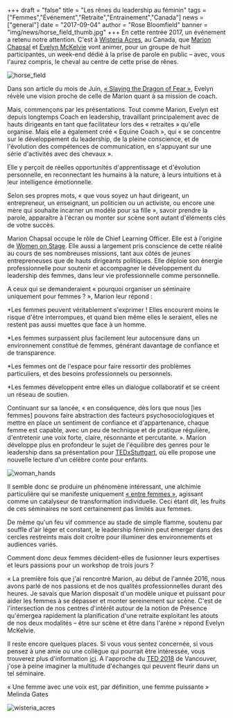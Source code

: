 +++
draft		= "false" 
title		= "Les rênes du leadership au féminin"
tags		= ["Femmes","Événement","Retraite","Entrainement","Canada"]
news		= ["general"]
date		= "2017-09-04"
author		= "Rose Bloomfield"
banner		= "img/news/horse_field_thumb.jpg"
+++
En cette rentrée 2017, un événement a retenu notre attention. C'est à [Wisteria Acres](http://www.wisteriaacres.com), au Canada, que [Marion Chapsal](https://www.ideasonstage.fr/equipe/marion-chapsal/) et [Evelyn McKelvie](https://www.linkedin.com/in/evelynmckelvie/) vont animer, pour un groupe de huit participantes, un week-end dédié à la prise de parole en public – avec, vous l'aurez compris, le cheval au centre de cette prise de rênes.

![horse_field][pic1]

Dans son article du mois de Juin, [« Slaying the Dragon of Fear »](https://www.linkedin.com/pulse/slaying-dragon-fear-evelyn-mckelvie), Evelyn révèle une vision proche de celle de Marion quant à sa mission de coach.

Mais, commençons par les présentations. Tout comme Marion, Evelyn est depuis longtemps Coach en leadership, travaillant principalement avec de hauts dirigeants en tant que facilitateur lors des « retraites » qu'elle organise. Mais elle a également créé « Equine Coach », qui « se concentre sur le développement du leadership, de la pleine conscience, et de l'évolution des compétences de communication, en s'appuyant sur une série d'activités avec des chevaux ». 

Elle y perçoit de réelles opportunités d'apprentissage et d'évolution personnelle, en reconnectant les humains à la nature, à leurs intuitions et à leur intelligence émotionnelle.

Selon ses propres mots, « que vous soyez un haut dirigeant, un entrepreneur, un enseignant, un politicien ou un activiste, ou encore une mère qui souhaite incarner un modèle pour sa fille », savoir prendre la parole, apparaître à l'écran ou monter sur scène sont autant d'éléments clés de votre succès.

Marion Chapsal occupe le rôle de Chief Learning Officer. Elle est à l'origine de [Women on Stage](https://www.ideasonstage.com/training-workshops/women-on-stage/). Elle aussi a largement pris conscience de cette réalité au cours de ses nombreuses missions, tant aux côtés de jeunes entrepreneuses que de hauts dirigeants politiques. Elle déploie son énergie professionnelle pour soutenir et accompagner le développement du leadership des femmes, dans leur vie professionnelle comme personnelle.

A ceux qui se demanderaient « pourquoi organiser un séminaire uniquement pour femmes ? », Marion leur répond :

*Les femmes peuvent véritablement s'exprimer ! Elles encourent moins le risque d'être interrompues, et quand bien même elles le seraient, elles ne restent pas aussi muettes que face à un homme.

*Les femmes surpassent plus facilement leur autocensure dans un environnement constitué de femmes, générant davantage de confiance et de transparence. 

*Les femmes ont de l'espace pour faire ressortir des problèmes particuliers, et des besoins professionnels ou personnels.

*Les femmes développent entre elles un dialogue collaboratif et se créent un réseau de soutien.

Continuant sur sa lancée, « en conséquence, dès lors que nous [les femmes] pouvons faire abstraction des facteurs psychosociologiques et mettre en  place un sentiment de confiance et d'appartenance, chaque femme est capable, avec un peu de technique et de pratique régulière, d'entretenir une voix forte, claire, résonnante et percutante. ». Marion développe plus en profondeur le sujet de l'équilibre des genres pour le leadership dans sa présentation pour [TEDxStuttgart](https://www.youtube.com/watch?v=cEqK275To_U), où elle propose une nouvelle lecture d'un célèbre conte pour enfants. 

![woman_hands][pic2]

Il semble donc se produire un phénomène intéressant, une alchimie particulière qui se manifeste uniquement [« entre femmes »](http://www.huffingtonpost.com/entry/why-women-only_us_58d04f10e4b07112b64730e4), agissant comme un catalyseur de transformation individuelle. Ceci étant dit, les fruits de ces séminaires ne sont certainement pas limités aux femmes. 

De même qu'un feu vif commence au stade de simple flamme, soutenu par souffle d'air léger et constant, le leadership féminin peut émerger dans des cercles restreints mais doit croître pour illuminer des environnements et audiences variés. 

Comment donc deux femmes décident-elles de fusionner leurs expertises et leurs passions pour un workshop de trois jours ?

« La première fois que j'ai rencontré Marion, au début de l'année 2016, nous avons parlé de nos passions et de nos qualités professionnelles durant des heures. Je savais que Marion disposait d'un modèle unique et puissant pour aider les femmes à se dépasser et monter sereinement sur scène. C'est de l'intersection de nos centres d'intérêt autour de la notion de Présence qu'émergea rapidement la planification d'une retraite exploitant les atouts de nos deux modalités – être sur scène et être dans l'arène » répond Evelyn McKelvie.

Il reste encore quelques places. Si vous vous sentez concernée, si vous pensez à une amie ou une collègue qui pourrait être intéressée, vous trouverez plus d'information [ici](https://www.eventbrite.ca/e/the-heroines-journey-she-finds-her-voice-and-takes-the-stage-tickets-33416050306). A l'approche du [TED 2018](https://ted2018.ted.com/) de Vancouver, j'ose à peine imaginer la multitude d'échanges qui peuvent fleurir dans un tel séminaire.

« Une femme avec une voix est, par définition, une femme puissante » Melinda Gates

![wisteria_acres][pic3]

[pic1]: /img/news/horse_field_thumb.jpg
[pic2]: /img/news/woman_hands_thumb.jpg
[pic3]: /img/news/wisteria_acres_thumb.jpg




